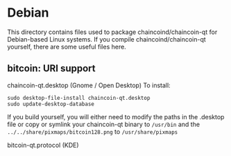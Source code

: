 
Debian
====================
This directory contains files used to package chaincoind/chaincoin-qt
for Debian-based Linux systems. If you compile chaincoind/chaincoin-qt yourself, there are some useful files here.

## bitcoin: URI support ##


chaincoin-qt.desktop  (Gnome / Open Desktop)
To install:

	sudo desktop-file-install chaincoin-qt.desktop
	sudo update-desktop-database

If you build yourself, you will either need to modify the paths in
the .desktop file or copy or symlink your chaincoin-qt binary to `/usr/bin`
and the `../../share/pixmaps/bitcoin128.png` to `/usr/share/pixmaps`

bitcoin-qt.protocol (KDE)

